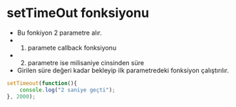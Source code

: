 # setTimeOut fonksiyonu

* Bu fonkiyon 2 parametre alır. 
* 1. paramete callback fonksiyonu
* 2. parametre ise milisaniye cinsinden süre
* Girilen süre değeri kadar bekleyip ilk parametredeki fonksiyon çalıştırılır.

~~~javascript
setTimeout(function(){
    console.log("2 saniye geçti");
}, 2000);
	
~~~